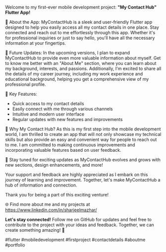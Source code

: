 Welcome to my first-ever mobile development project: **"My Contact Hub" Flutter App!**

📱 About the App:
MyContactHub is a sleek and user-friendly Flutter app designed to help you easily access all my contact details in one place. Stay connected and reach out to me effortlessly through this app. Whether it's for professional inquiries or just to say hello, you'll have all the necessary information at your fingertips.

📝 Future Updates:
In the upcoming versions, I plan to expand MyContactHub to provide even more valuable information about myself. Get to know me better with an "About Me" section, where you can learn about my background, interests, and passions. Additionally, I'm excited to share all the details of my career journey, including my work experience and educational background, helping you get a comprehensive view of my professional profile.

🎯 Key Features:
- Quick access to my contact details
- Easily connect with me through various channels
- Intuitive and modern user interface
- Regular updates with new features and improvements

🚀 Why My Contact Hub?
As this is my first step into the mobile development world, I am thrilled to create an app that will not only showcase my technical skills but also provide an easy and convenient way for people to reach out to me. I am committed to making continuous improvements and incorporating valuable features based on user feedback.

📢 Stay tuned for exciting updates as MyContactHub evolves and grows with new sections, design enhancements, and more!

Your support and feedback are highly appreciated as I embark on this journey of learning and improvement. Together, let's make MyContactHub a hub of information and connection.

Thank you for being a part of this exciting venture!

🌐 Find more about me and my projects at https://www.linkedin.com/in/sharjeelmazhar/

**Let's stay connected!** Follow me on GitHub for updates and feel free to contribute to the project with your ideas and feedback. Together, we can create something amazing! 🤝

#flutter #mobiledevelopment #firstproject #contactdetails #aboutme #portfolio
